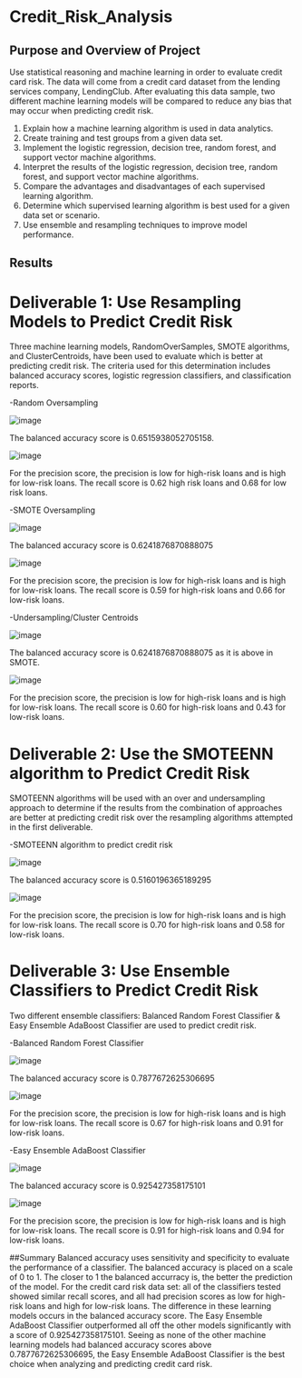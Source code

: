 # Credit_Risk_Analysis

## Purpose and Overview of Project
Use statistical reasoning and machine learning in order to evaluate credit card risk. The data will come from a credit card dataset from the lending services company, LendingClub. After evaluating this data sample, two different machine learning models will be compared to reduce any bias that may occur when predicting credit risk.

1. Explain how a machine learning algorithm is used in data analytics.
2. Create training and test groups from a given data set.
3. Implement the logistic regression, decision tree, random forest, and support vector machine algorithms.
4. Interpret the results of the logistic regression, decision tree, random forest, and support vector machine algorithms.
5. Compare the advantages and disadvantages of each supervised learning algorithm.
6. Determine which supervised learning algorithm is best used for a given data set or scenario.
7. Use ensemble and resampling techniques to improve model performance.

## Results
# Deliverable 1: Use Resampling Models to Predict Credit Risk
Three machine learning models, RandomOverSamples, SMOTE algorithms, and ClusterCentroids, have been used to evaluate which is better at predicting credit risk. The criteria used for this determination includes balanced accuracy scores, logistic regression classifiers, and classification reports.

-Random Oversampling

![image](https://user-images.githubusercontent.com/108380062/197397923-838530c1-4488-4221-a611-d704604caf28.png)

The balanced accuracy score is 0.6515938052705158.

![image](https://user-images.githubusercontent.com/108380062/197397755-0bfb07c4-70b2-448b-889a-860cdc0edd00.png)

For the precision score, the precision is low for high-risk loans and is high for low-risk loans.
The recall score is 0.62 high risk loans and 0.68 for low risk loans.

-SMOTE Oversampling

![image](https://user-images.githubusercontent.com/108380062/197398389-25709498-6bd8-4014-9184-f6b859a7cc06.png)

The balanced accuracy score is 0.6241876870888075

![image](https://user-images.githubusercontent.com/108380062/197398487-7ce3d65f-aca0-4f25-aea0-1bea93ea1361.png)

For the precision score, the precision is low for high-risk loans and is high for low-risk loans.
The recall score is 0.59 for high-risk loans and 0.66 for low-risk loans.

-Undersampling/Cluster Centroids

![image](https://user-images.githubusercontent.com/108380062/197398696-d898609a-e9e7-4e0a-bf3b-9ce4ee4109ca.png)

The balanced accuracy score is 0.6241876870888075 as it is above in SMOTE.

![image](https://user-images.githubusercontent.com/108380062/197398786-0fa9441f-d815-4b02-adbd-deb7eed77a52.png)

For the precision score, the precision is low for high-risk loans and is high for low-risk loans.
The recall score is 0.60 for high-risk loans and 0.43 for low-risk loans.

# Deliverable 2: Use the SMOTEENN algorithm to Predict Credit Risk
SMOTEENN algorithms will be used with an over and undersampling approach to determine if the results from the combination of approaches are better at predicting credit risk over the resampling algorithms attempted in the first deliverable.

-SMOTEENN algorithm to predict credit risk

![image](https://user-images.githubusercontent.com/108380062/197399037-38e469f5-50e8-4e22-8619-77b15e86867f.png)

The balanced accuracy score is 0.5160196365189295

![image](https://user-images.githubusercontent.com/108380062/197399127-1d078e29-65ab-4656-81eb-431f766686fe.png)

For the precision score, the precision is low for high-risk loans and is high for low-risk loans.
The recall score is 0.70 for high-risk loans and 0.58 for low-risk loans.

# Deliverable 3: Use Ensemble Classifiers to Predict Credit Risk
Two different ensemble classifiers: Balanced Random Forest Classifier & Easy Ensemble AdaBoost Classifier are used to predict credit risk.

-Balanced Random Forest Classifier

![image](https://user-images.githubusercontent.com/108380062/197399378-d4b5003d-e847-451d-a16c-2374400a0661.png)

The balanced accuracy score is 0.7877672625306695

![image](https://user-images.githubusercontent.com/108380062/197399437-c3e20fa2-0eb0-4c0d-8e40-4177a5ba7fca.png)

For the precision score, the precision is low for high-risk loans and is high for low-risk loans.
The recall score is 0.67 for high-risk loans and 0.91 for low-risk loans.

-Easy Ensemble AdaBoost Classifier

![image](https://user-images.githubusercontent.com/108380062/197399527-60e6b961-1cde-4619-ab5b-434b0d85a092.png)

The balanced accuracy score is 0.925427358175101

![image](https://user-images.githubusercontent.com/108380062/197399611-1047d38e-281f-4cfd-abd3-8494d96893d5.png)

For the precision score, the precision is low for high-risk loans and is high for low-risk loans.
The recall score is 0.91 for high-risk loans and 0.94 for low-risk loans.

##Summary
Balanced accuracy uses sensitivity and specificity to evaluate the performance of a classifier. The balanced accuracy is placed on a scale of 0 to 1. The closer to 1 the balanced accurracy is, the better the prediction of the model. For the credit card risk data set: all of the classifiers tested showed similar recall scores, and all had precision scores as low for high-risk loans and high for low-risk loans. The difference in these learning models occurs in the balanced accuracy score. The Easy Ensemble AdaBoost Classifier outperformed all off the other models significantly with a score of 0.925427358175101. Seeing as none of the other machine learning models had balanced accuracy scores above 0.7877672625306695, the Easy Ensemble AdaBoost Classifier is the best choice when analyzing and predicting credit card risk.
